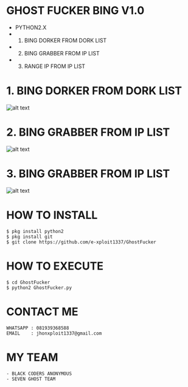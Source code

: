 # GHOST FUCKER BING V1.0
- PYTHON2.X
- 01. BING DORKER FROM DORK LIST
- 02. BING GRABBER FROM IP LIST
- 03. RANGE IP FROM IP LIST

# 1. BING DORKER FROM DORK LIST
![alt text](https://raw.githubusercontent.com/e-xploit1337/GhostFucker/master/images/01.jpg)

# 2. BING GRABBER FROM IP LIST
![alt text](https://raw.githubusercontent.com/e-xploit1337/GhostFucker/master/images/02.jpg)

# 3. BING GRABBER FROM IP LIST
![alt text](https://raw.githubusercontent.com/e-xploit1337/GhostFucker/master/images/03.jpg)

# HOW TO INSTALL
```
$ pkg install python2
$ pkg install git
$ git clone https://github.com/e-xploit1337/GhostFucker
```

# HOW TO EXECUTE
```
$ cd GhostFucker
$ python2 GhostFucker.py
```

# CONTACT ME
```
WHATSAPP : 081939368588
EMAIL    : jhonxploit1337@gmail.com
```

# MY TEAM
```
- BLACK CODERS ANONYMOUS
- SEVEN GHOST TEAM
```
